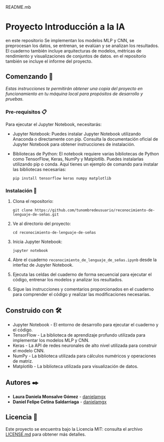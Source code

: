 README.mb
# Proyecto Introducción a la IA


en este repositorio Se implementan los modelos MLP y CNN, se preprocesan los datos, se entrenan, se evalúan y se analizan los resultados. El cuaderno también incluye arquitecturas de modelos, métricas de rendimiento y visualizaciones de conjuntos de datos.
en el repositorio también se incluye el informe del proyecto.
## Comenzando 🚀

_Estas instrucciones te permitirán obtener una copia del proyecto en funcionamiento en tu máquina local para propósitos de desarrollo y pruebas._


 ### Pre-requisitos 📋

Para ejecutar el Jupyter Notebook, necesitarás:

* Jupyter Notebook: Puedes instalar Jupyter Notebook utilizando Anaconda o directamente con pip. Consulta la documentación oficial de Jupyter Notebook para obtener instrucciones de instalación.

* Bibliotecas de Python: El notebook requiere varias bibliotecas de Python como TensorFlow, Keras, NumPy y Matplotlib. Puedes instalarlas utilizando pip o conda. Aquí tienes un ejemplo de comando para instalar las bibliotecas necesarias:

  ```
  pip install tensorflow keras numpy matplotlib
  ```

### Instalación 🔧

1. Clona el repositorio:

   ```
   git clone https://github.com/tunombredeusuario/reconocimiento-de-lenguaje-de-señas.git
   ```

2. Ve al directorio del proyecto:

   ```
   cd reconocimiento-de-lenguaje-de-señas
   ```

3. Inicia Jupyter Notebook:

   ```
   jupyter notebook
   ```

4. Abre el cuaderno `reconocimiento_de_lenguaje_de_señas.ipynb` desde la interfaz de Jupyter Notebook.

5. Ejecuta las celdas del cuaderno de forma secuencial para ejecutar el código, entrenar los modelos y analizar los resultados.

6. Sigue las instrucciones y comentarios proporcionados en el cuaderno para comprender el código y realizar las modificaciones necesarias.

## Construido con 🛠️

* Jupyter Notebook - El entorno de desarrollo para ejecutar el cuaderno y el código.
* TensorFlow - La biblioteca de aprendizaje profundo utilizada para implementar los modelos MLP y CNN.
* Keras - La API de redes neuronales de alto nivel utilizada para construir el modelo CNN.
* NumPy - La biblioteca utilizada para cálculos numéricos y operaciones de matriz.
* Matplotlib - La biblioteca utilizada para visualización de datos.

## Autores ✒️

* **Laura Daniela Monsalve Gómez** - [danielamgx](https://github.com/DanielaMGX)
* **Daniel Felipe Cetina Saldarriaga** - [danielamgx](https://github.com/Reginork)


## Licencia 📄

Este proyecto se encuentra bajo la Licencia MIT: consulta el archivo [LICENSE.md](LICENSE) para obtener más detalles.
